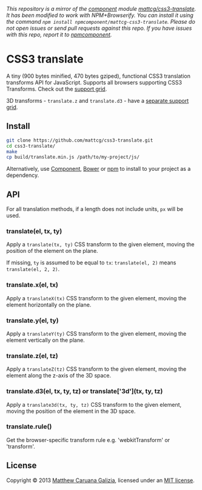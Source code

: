 *This repository is a mirror of the [component](http://component.io) module [mattcg/css3-translate](http://github.com/mattcg/css3-translate). It has been modified to work with NPM+Browserify. You can install it using the command `npm install npmcomponent/mattcg-css3-translate`. Please do not open issues or send pull requests against this repo. If you have issues with this repo, report it to [npmcomponent](https://github.com/airportyh/npmcomponent).*
# CSS3 translate #

A tiny (900 bytes minified, 470 bytes gziped), functional CSS3 translation transforms API for JavaScript. Supports all browsers supporting CSS3 Transforms. Check out the [support grid](http://caniuse.com/transforms2d).

3D transforms - `translate.z` and `translate.d3` - have a [separate support grid](http://caniuse.com/transforms3d).

## Install ##

```bash
git clone https://github.com/mattcg/css3-translate.git
cd css3-translate/
make
cp build/translate.min.js /path/to/my-project/js/
```

Alternatively, use [Component](https://github.com/component/component), [Bower](http://bower.io/) or [npm](https://npmjs.org/) to install to your project as a dependency.

## API ##

For all translation methods, if a length does not include units, `px` will be used.

### translate(el, tx, ty) ###

Apply a `translate(tx, ty)` CSS transform to the given element, moving the position of the element on the plane.

If missing, `ty` is assumed to be equal to `tx`: `translate(el, 2)` means `translate(el, 2, 2)`.

### translate.x(el, tx) ###

Apply a `translateX(tx)` CSS transform to the given element, moving the element horizontally on the plane.

### translate.y(el, ty) ###

Apply a `translateY(ty)` CSS transform to the given element, moving the element vertically on the plane.

### translate.z(el, tz) ###

Apply a `translateZ(tz)` CSS transform to the given element, moving the element along the z-axis of the 3D space.

### translate.d3(el, tx, ty, tz) or translate\['3d'\](tx, ty, tz) ###

Apply a `translate3d(tx, ty, tz)` CSS transform to the given element, moving the position of the element in the 3D space.

### translate.rule() ###

Get the browser-specific transform rule e.g. 'webkitTransform' or 'transform'.

## License ##

Copyright © 2013 [Matthew Caruana Galizia](http://twitter.com/mcaruanagalizia), licensed under an [MIT license](http://mattcg.mit-license.org/).
